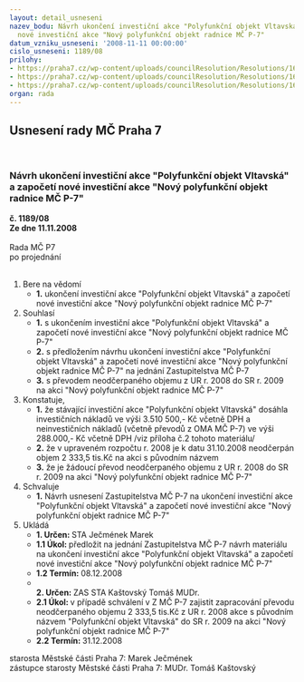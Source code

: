 ```yaml
---
layout: detail_usneseni
nazev_bodu: Návrh ukončení investiční akce "Polyfunkční objekt Vltavská" a započetí
  nové investiční akce "Nový polyfunkční objekt radnice MČ P-7"
datum_vzniku_usneseni: '2008-11-11 00:00:00'
cislo_usneseni: 1189/08
prilohy:
- https://praha7.cz/wp-content/uploads/councilResolution/Resolutions/16584/43-usneseni_z_301-08.doc
- https://praha7.cz/wp-content/uploads/councilResolution/Resolutions/16584/43-prehled_inv_a_neinv_vltavska.doc
- https://praha7.cz/wp-content/uploads/councilResolution/Resolutions/16584/43-polobjekt_radnice_zm%c4%9bna_z.doc
organ: rada
---
```

<div id="ucUsn_pList" class="usn">
	<span><h2>Usnesení rady MČ Praha 7 </h2>
<br></span><div class="standBody">
<span><h3>Návrh ukončení investiční akce "Polyfunkční objekt Vltavská" a započetí nové investiční akce "Nový polyfunkční objekt radnice MČ P-7"</h3></span><div class="center">
		<strong>č. 1189/08</strong><br>
	</div>
<div class="center">
		<strong>Ze dne 11.11.2008</strong><br><br>
	</div>Rada MČ P7<br> po projednání<br><br><ol>
<li>Bere na vědomí<ul><li>
<strong>1.</strong> ukončení investiční akce "Polyfunkční objekt Vltavská" a započetí nové investiční akce "Nový polyfunkční objekt radnice MČ P-7"</li></ul>
</li>
<li>Souhlasí<ul>
<li>
<strong>1.</strong> s ukončením investiční akce "Polyfunkční objekt Vltavská" a započetí nové investiční akce "Nový polyfunkční objekt radnice MČ P-7"</li>
<li>
<strong>2.</strong> s předložením návrhu ukončení investiční akce "Polyfunkční objekt Vltavská" a započetí nové investiční akce "Nový polyfunkční objekt radnice MČ P-7" na jednání Zastupitelstva MČ P-7</li>
<li>
<strong>3.</strong> s převodem neodčerpaného objemu z UR r. 2008 do SR r. 2009 na akci "Nový polyfunkční objekt radnice MČ P-7"</li>
</ul>
</li>
<li>Konstatuje,<ul>
<li>
<strong>1.</strong> že stávající investiční akce "Polyfunkční objekt Vltavská" dosáhla investičních nákladů ve výši 3.510 500,- Kč včetně DPH a neinvestičních nákladů (včetně převodů z OMA MČ P-7) ve výši 288.000,- Kč včetně DPH /viz příloha č.2 tohoto materiálu/</li>
<li>
<strong>2.</strong> že v upraveném rozpočtu r. 2008 je k datu 31.10.2008 neodčerpán objem 2 333,5 tis.Kč na akci s původním názvem</li>
<li>
<strong>3.</strong> že je žádoucí převod neodčerpaného objemu z UR r. 2008 do SR r. 2009 na akci "Nový polyfunkční objekt radnice MČ P-7"     </li>
</ul>
</li>
<li>Schvaluje<ul><li>
<strong>1.</strong> Návrh usnesení Zastupitelstva MČ P-7 na ukončení investiční akce "Polyfunkční objekt Vltavská" a započetí nové investiční akce "Nový polyfunkční objekt radnice MČ P-7"</li></ul>
</li>
<li>Ukládá<ul>
<li>
<strong>1. Určen: </strong>STA Ječmének Marek</li>
<li>
<strong>1.1 Úkol: </strong>předložit na jednání Zastupitelstva MČ P-7 návrh materiálu na ukončení investiční akce "Polyfunkční objekt Vltavská" a započetí nové investiční akce "Nový polyfunkční objekt radnice MČ P-7"</li>
<li>
<strong>1.2 Termín: </strong>08.12.2008</li>
<li>
<strong><br>2. Určen: </strong>ZAS STA Kaštovský Tomáš MUDr.</li>
<li>
<strong>2.1 Úkol: </strong>v případě schválení v Z MČ P-7 zajistit zapracování převodu neodčerpaného objemu 2 333,5 tis.Kč z UR r. 2008 akce s původním názvem "Polyfunkční objekt Vltavská" do SR r. 2009 na akci "Nový polyfunkční objekt radnice MČ P-7"</li>
<li>
<strong>2.2 Termín: </strong>31.12.2008</li>
</ul>
</li>
</ol>starosta Městské části Praha 7: Marek Ječmének<br>zástupce starosty Městské části Praha 7: MUDr. Tomáš Kaštovský 
</div>
</div>